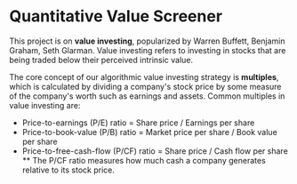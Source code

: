 # Quantitative Value Screener

This project is on **value investing**, popularized by Warren Buffett, Benjamin Graham, Seth Glarman. Value investing refers to investing in stocks that are being traded below their perceived intrinsic value.

The core concept of our algorithmic value investing strategy is **multiples**, which is calculated by dividing a company's stock price by some measure of the company's worth such as earnings and assets. Common multiples in value investing are:
- Price-to-earnings (P/E) ratio = Share price / Earnings per share
- Price-to-book-value (P/B) ratio = Market price per share / Book value per share
- Price-to-free-cash-flow (P/CF) ratio = Share price / Cash flow per share
** The P/CF ratio measures how much cash a company generates relative to its stock price.
